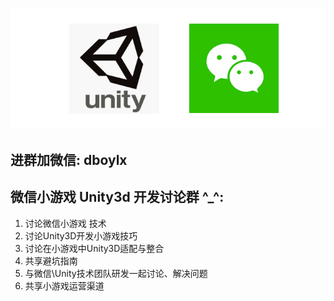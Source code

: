 ![This is an image](/logo.png)


## 进群加微信: dboylx
## 微信小游戏 Unity3d 开发讨论群 ^_^:
 1. 讨论微信小游戏 技术
 2. 讨论Unity3D开发小游戏技巧
 3. 讨论在小游戏中Unity3D适配与整合
 4. 共享避坑指南
 5. 与微信\Unity技术团队研发一起讨论、解决问题
 6. 共享小游戏运营渠道

